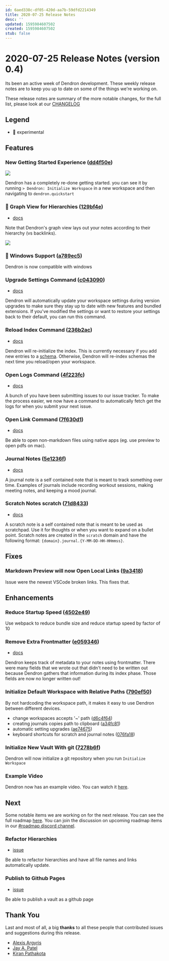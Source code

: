 ```yaml
---
id: 6aed338c-df05-420d-aa7b-59dfd2214349
title: 2020-07-25 Release Notes
desc: ''
updated: 1595984607502
created: 1595984607502
stub: false
---
```

# 2020-07-25 Release Notes (version 0.4)

Its been an active week of Dendron development. These weekly release notes are to keep you up to date on some of the things we're working on.

These release notes are summary of the more notable changes, for the full list, please look at our [CHANGELOG](https://github.com/dendronhq/dendron/blob/master/CHANGELOG.md)

## Legend

- 🚧 experimental

## Features

### New Getting Started Experience ([dd4f50e](https://github.com/dendronhq/dendron/commit/dd4f50eb169e7f9686c4e3fbabca3b2a6c1e1bb7))

![](https://foundation-prod-assetspublic53c57cce-8cpvgjldwysl.s3-us-west-2.amazonaws.com/assets/images/dendron-quickstart.gif)

Dendron has a completely re-done getting started. you can see it by running `> Dendron: Initialize Workspace` in a new workspace and then navigating to `dendron.quickstart`

### 🚧 Graph View for Hierarchies ([129bf4e](https://github.com/dendronhq/dendron/commit/129bf4e4e480dfbff66530725c6db8d2321adc28))

- [docs](https://github.com/dendronhq/dendron-template/blob/master/vault/dendron.topic.graph-view.md)

Note that Dendron's graph view lays out your notes according to their hierarchy (vs backlinks).

![](https://foundation-prod-assetspublic53c57cce-8cpvgjldwysl.s3-us-west-2.amazonaws.com/assets/images/graph-intro.gif)

### 🚧 Windows Support ([a789ec5](https://github.com/dendronhq/dendron/commit/a789ec5792301103d302739f00b595509128d367))

Dendron is now compatible with windows

### Upgrade Settings Command ([c043090](https://github.com/dendronhq/dendron/commit/c0430905d314c6ee870f9bdd45434f53e93a7098))

- [docs](https://github.com/dendronhq/dendron-template/blob/master/vault/dendron.topic.commands.md#upgrade-settings)

Dendron will automatically update your workspace settings during version upgrades to make sure they stay up to date with new features and bundled extensions. If you've modified the settings or want to restore your settings back to their default, you can run this command.

### Reload Index Command ([236b2ac](https://github.com/dendronhq/dendron/commit/236b2ac70812c4df525ff27479802b6e49e0587f))

- [docs](https://github.com/dendronhq/dendron-template/blob/master/vault/dendron.topic.commands.md#reload-index)

Dendron will re-initialize the index. This is currently necessary if you add new entries to a [schema](https://github.com/dendronhq/dendron-template/blob/master/vault/dendron.topic.schema.md). Otherwise, Dendron will re-index schemas the next time you reload/open your workspace.

### Open Logs Command ([4f223fc](https://github.com/dendronhq/dendron/commit/4f223fc318fe033471252611c8f41d505dca1055))

- [docs](https://github.com/dendronhq/dendron-template/blob/master/vault/dendron.topic.commands.md#open-logs)

A bunch of you have been submitting issues to our issue tracker. To make the process easier, we now have a command to automatically fetch get the logs for when you submit your next issue.

### Open Link Command ([7f630d1](https://github.com/dendronhq/dendron/commit/7f630d1fb95d5c0d28fc5a83f4cee27bc17d452c))

- [docs](https://github.com/dendronhq/dendron-template/blob/master/vault/dendron.topic.links.md)

Be able to open non-markdown files using native apps (eg. use preview to open pdfs on mac).

### Journal Notes ([5e1236f](https://github.com/dendronhq/dendron/commit/5e1236fddbf1e0fddf4c27d1a40e9841cc99974f))

- [docs](https://github.com/dendronhq/dendron-template/blob/master/vault/dendron.topic.special-notes.md#journal-note)

A journal note is a self contained note that is meant to track something over time. Examples of journals include recording workout sessions, making meeting notes, and keeping a mood journal.

### Scratch Notes scratch ([71d8433](https://github.com/dendronhq/dendron/commit/71d8433fbd10651ec7fcd13a5f7ee41199a43632))

- [docs](https://github.com/dendronhq/dendron-template/blob/master/vault/dendron.topic.special-notes.md#scratch-note)

A scratch note is a self contained note that is meant to be used as scratchpad. Use it for thoughts or when you want to expand on a bullet point. Scratch notes are created in the `scratch` domain and have the following format: `{domain}.journal.{Y-MM-DD-HH-HHmmss}`.

## Fixes

### Markdown Preview will now Open Local Links ([9a3418](https://github.com/dendronhq/dendron/commit/10a3418f7a633fa9b5294794e1a912cb4ea6c066))

Issue were the newest VSCode broken links. This fixes that.

## Enhancements

### Reduce Startup Speed ([4502e49](https://github.com/dendronhq/dendron/commit/4502e49f79d490bb639d2daaf93f841e5b18449d))

Use webpack to reduce bundle size and reduce startup speed by factor of 10

### Remove Extra Frontmatter ([e059346](https://github.com/dendronhq/dendron/commit/e0593467fca94a4d29dc9463721a99e67881cfb3))

- [docs](https://github.com/dendronhq/dendron-template/blob/master/vault/dendron.topic.frontmatter.md)

Dendron keeps track of metadata to your notes using frontmatter. There were many fields that we wrote out that didn't need to be written out because Dendron gathers that information during its index phase. Those fields are now no longer written out!

### Initialize Default Workspace with Relative Paths ([790ef50](https://github.com/dendronhq/dendron/commit/790ef503225e5b18a78e3e62e847ba8b2adfd8d0))

By not hardcoding the workspace path, it makes it easy to use Dendron between different devices.

- change workspaces accepts '~' path ([d6c4f64](https://github.com/dendronhq/dendron/commit/d6c4f64cdfbb9e6b5c44a04320a84756fefcb924))
- creating journals copies path to clipboard ([a34fc81](https://github.com/dendronhq/dendron/commit/a34fc815454e0e86112d5a507dd0013ec37a0edb))
- automatic setting upgrades ([ae74675](https://github.com/dendronhq/dendron/commit/ae74675ab05f8b4ff579311850817c434e23ec94))
- keyboard shortcuts for scratch and journal notes ([076fa18](https://github.com/dendronhq/dendron/commit/076fa18ceb0836736e123d7439af31da00cc2ec2))

### Initialize New Vault With git ([7278b6f](https://github.com/dendronhq/dendron/commit/7278b6fbbf4e175815a0a069c449ad7ef479a77e))

Dendron will now initialize a git repository when you run `Initialize Workspace`

### Example Video

Dendron now has an example video. You can watch it [here](https://youtu.be/6rwWUalr9Ac).

## Next

Some notable items we are working on for the next release. You can see the full roadmap [here](https://github.com/orgs/dendronhq/projects/1). You can join the discussion on upcoming roadmap items in our [#roadmap discord channel](https://discord.gg/HzkFcs).

### Refactor Hierarchies

- [issue](https://github.com/dendronhq/dendron/issues/39)

Be able to refactor hierarchies and have all file names and links automatically update.

### Publish to Github Pages

- [issue](https://github.com/dendronhq/dendron/issues/60)

Be able to publish a vault as a github page

## Thank You

Last and most of all, a big **thanks** to all these people that contributed issues and suggestions during this release.

- [Alexis Argyris](https://github.com/alexisargyris)
- [Jay A. Patel](https://github.com/jayp)
- [Kiran Pathakota](https://github.com/kpathakota)
